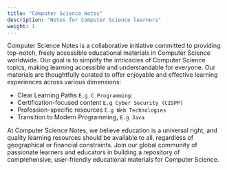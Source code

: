 ```yaml
---
title: "Computer Science Notes"
description: "Notes for Computer Science learners"
weight: 1
---
```


Computer Science Notes is a collaborative initiative committed to providing top-notch, freely accessible educational materials in Computer Science worldwide. Our goal is to simplify the intricacies of Computer Science topics, making learning accessible and understandable for everyone. Our materials are thoughtfully curated to offer enjoyable and effective learning experiences across various dimensions:

- Clear Learning Paths `E.g C Programming`:
- Certification-focused content `E.g Cyber Security (CISPP)`
- Profession-specific resources `E.g Web Technologies`
- Transition to Modern Programming, `E.g Java`

At Computer Science Notes, we believe education is a universal right, and quality learning resources should be available to all, regardless of geographical or financial constraints. Join our global community of passionate learners and educators in building a repository of comprehensive, user-friendly educational materials for Computer Science.
